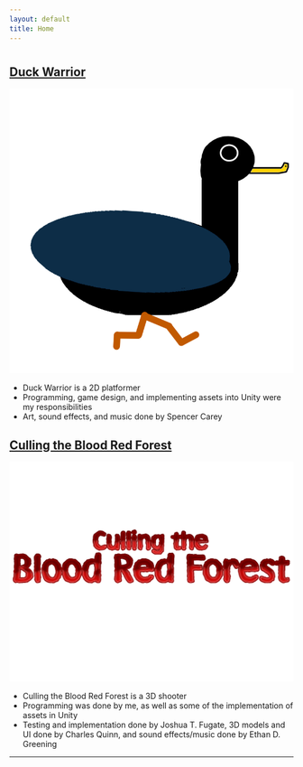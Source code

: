 ```yaml
---
layout: default
title: Home
---
```

<link rel="shortcut icon" type="image/x-icon" href="./images/favicon.ico">

<h1 id="gameSection"></h1>   

## [Duck Warrior](https://cameronsjlevine.github.io/duckWarrior)
[![image](./images/duckWarriorIcon2.jpg)](https://cameronsjlevine.github.io/duckWarrior)

- Duck Warrior is a 2D platformer
- Programming, game design, and implementing assets into Unity were my responsibilities
- Art, sound effects, and music done by Spencer Carey
 
## [Culling the Blood Red Forest](https://cameronsjlevine.github.io/cullingTheBloodRedForest)
[![image](./images/cullingTheBloodRedForestIcon2.jpg)](https://cameronsjlevine.github.io/cullingTheBloodRedForest)

- Culling the Blood Red Forest is a 3D shooter
- Programming was done by me, as well as some of the implementation of assets in Unity
- Testing and implementation done by Joshua T. Fugate, 3D models and UI done by Charles Quinn, and sound effects/music done by Ethan D. Greening
 
<hr>
